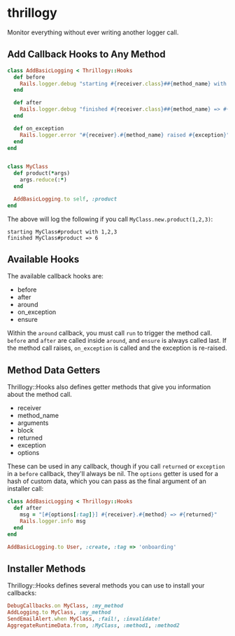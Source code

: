 thrillogy
=========

Monitor everything without ever writing another logger call.

## Add Callback Hooks to Any Method

```ruby
class AddBasicLogging < Thrillogy::Hooks
  def before
  	Rails.logger.debug "starting #{receiver.class}##{method_name} with #{arguments.join(',')}"
  end

  def after
	Rails.logger.debug "finished #{receiver.class}##{method_name} => #{returned}"
  end

  def on_exception
  	Rails.logger.error "#{receiver}.#{method_name} raised #{exception}"
  end
end


class MyClass
  def product(*args)
  	args.reduce(:*)
  end

  AddBasicLogging.to self, :product
end
```

The above will log the following if you call `MyClass.new.product(1,2,3)`:

```
starting MyClass#product with 1,2,3
finished MyClass#product => 6
```

## Available Hooks

The available callback hooks are:

* before
* after
* around
* on_exception
* ensure

Within the `around` callback, you must call `run` to trigger the method call. `before` and `after` are called inside `around`, and `ensure` is always called last. If the method call raises, `on_exception` is called and the exception is re-raised.

## Method Data Getters

Thrillogy::Hooks also defines getter methods that give you information about the method call.

* receiver
* method_name
* arguments
* block
* returned
* exception
* options

These can be used in any callback, though if you call `returned` or `exception` in a `before` callback, they'll always be nil. The `options` getter is used for a hash of custom data, which you can pass as the final argument of an installer call:

```ruby
class AddBasicLogging < Thrillogy::Hooks
  def after
  	msg = "[#{options[:tag]}] #{receiver}.#{method} => #{returned}"
  	Rails.logger.info msg
  end
end

AddBasicLogging.to User, :create, :tag => 'onboarding'
```

## Installer Methods

Thrillogy::Hooks defines several methods you can use to install your callbacks:

```ruby
DebugCallbacks.on MyClass, :my_method
AddLogging.to MyClass, :my_method
SendEmailAlert.when MyClass, :fail!, :invalidate!
AggregateRuntimeData.from, :MyClass, :method1, :method2
```
